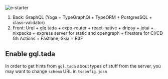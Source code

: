 
![e-starter](https://github.com/T-Damer/expo-starter/assets/49658988/4020809f-eef8-4b4e-aba1-ca3e94972c76)

1. Back: GraphQL (Yoga + TypeGraphQl + TypeORM + PostgresSQL + class-validator)
2. Front: Urql + glq.tada + expo-router + react-native + dripsy + jotai + nixpacks + express server for static and opengraph + firestore for CI/CD Gh Actions + Fastlane, Skia + R3F

## Enable gql.tada

In order to get hints from `gql.tada` about types of stuff from the server, you may want to change `schema` URL in `tsconfig.josn`
